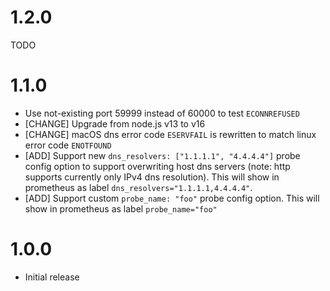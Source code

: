 # 1.2.0

TODO

# 1.1.0

- Use not-existing port 59999 instead of 60000 to test `ECONNREFUSED`
- [CHANGE] Upgrade from node.js v13 to v16
- [CHANGE] macOS dns error code `ESERVFAIL` is rewritten to match linux error code `ENOTFOUND`
- [ADD] Support new `dns_resolvers: ["1.1.1.1", "4.4.4.4"]` probe config option to support overwriting host dns servers (note: http supports currently only IPv4 dns resolution). This will show in prometheus as label `dns_resolvers="1.1.1.1,4.4.4.4"`.
- [ADD] Support custom `probe_name: "foo"` probe config option. This will show in prometheus as label `probe_name="foo"` 

# 1.0.0

- Initial release
